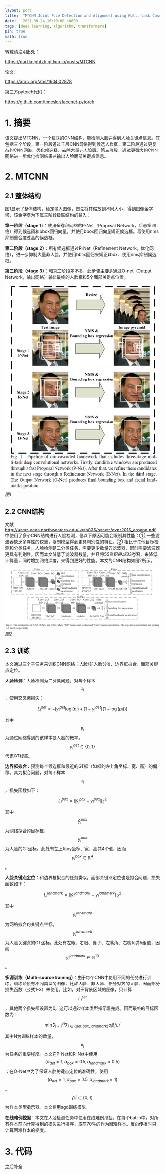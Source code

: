 ```yaml
---
layout: post
title:  "MTCNN Joint Face Detection and Alignment using Multi-task Cascaded Convolutional Networks(代码未添加)"
date:   2021-08-24 16:00:00 +0800
tags: [deep learning, algorithm, transformers]
pin: true
math: true
---
```


<style> h1 { border-bottom: none } </style>

转载请注明出处：

<https://darkknightzh.github.io/posts/MTCNN>

论文：

<https://arxiv.org/abs/1604.02878>

第三方pytorch代码：

<https://github.com/timesler/facenet-pytorch>

# 1. 摘要

该文提出MTCNN，一个级联的CNN结构，能检测人脸并得到人脸关键点信息。其包括三个阶段。第一阶段通过千层CNN网络得到候选人脸框。第二阶段通过更复杂的CNN网络，优化候选框，去除大量非人脸窗。第三阶段，通过更强大的CNN网络进一步优化检测结果并输出人脸面部关键点信息。

# 2. MTCNN

## 2.1 整体结构

图1显示了整体结构，给定输入图像，首先将其缩放到不同大小，得到图像金字塔，该金字塔为下属三阶段级联结构的输入：

**第一阶段（stage 1**）：使用全卷积网络的P-Net（Proposal Network，后悬窗网络）得到候选窗和bbox回归向量，并使用bbox回归向量矫正候选框。再使用nms抑制重合度过高的候选框。

**第二阶段（stage 2）**：所有候选框通过R-Net（Refinement Network，优化网络），进一步抑制大量非人脸，并使用bbox回归来矫正bbox、使用nms抑制候选框。

**第三阶段（stage 3）**：和第二阶段差不多，此步骤主要是通过O-net（Output Network，输出网络）输出最终的人脸框和5个面部关键点位置。

![1](/assets/post/2021-08-24-MTCNN/1mtcnn.png)
_图1_

## 2.2 CNN结构

文献<http://users.eecs.northwestern.edu/~xsh835/assets/cvpr2015_cascnn.pdf>中使用了多个CNN结构进行人脸检测，但以下原因可能会限制其性能：① 一些滤波器缺乏多样性的权重，限制模型得到更具判别性的特征。② 相比于其他目标检测和分类任务，人脸检测是二分类任务，需要更少数量的滤波器，同时需要滤波器更具有判别性。因而本文降低了滤波器数量，并且将5*5卷积换成3*3卷积，来降低计算量，同时增加网络深度，来得到更好的性能。本文的CNN结构如图2所示。

![2](/assets/post/2021-08-24-MTCNN/2cnn.png)
_图2_


## 2.3 训练

本文通过三个子任务来训练CNN网络：人脸/非人脸分类、边界框拟合、面部关键点定位。

**人脸检测**：人脸检测为二分类问题，对每个样本
$${ {x}_{i}}$$
，使用交叉熵损失：

$$L_{i}^{det}=-\left( y_{i}^{det}\log \left( { {p}_{i}} \right)+\left( 1-y_{i}^{det} \right)\left( 1-\log \left( { {p}_{i}} \right) \right) \right) \tag{1}$$

其中
$${ {p}_{i}}$$
为通过网络得到的该样本是人脸的概率。
$$y_{i}^{det}\in \left\{ 0,1 \right\}$$
代表GT标签。

**边界框拟合**：预测每个候选框和最近的GT框（如框的左上角坐标、宽、高）的偏移。其为拟合问题，对每个样本
$${ {x}_{i}}$$
，损失函数如下：

$$L_{i}^{box}=\left\| \hat{y}_{i}^{box}-y_{i}^{box} \right\|_{2}^{2} \tag{2}$$

其中
$$\hat{y}_{i}^{box}$$为网络拟合的目标框，
$$y_{i}^{box}$$为人脸的GT坐标。此处有左上角xy坐标、宽、高共4个值，因而
$$y_{i}^{box}\in { {\mathbb{R}}^{4}}$$
。

**人脸关键点定位**：和边界框拟合的任务类似，面部关键点定位也是拟合问题，损失函数如下：

$$L_{i}^{landmark}=\left\| \hat{y}_{i}^{landmark}-y_{i}^{landmark} \right\|_{2}^{2} \tag{3}$$

其中
$$\hat{y}_{i}^{landmark}$$
为网络拟合的关键点坐标，
$$y_{i}^{landmark}$$
为人脸关键点的GT坐标。此处有左眼、右眼、鼻子、左嘴角、右嘴角共5组值，因而
$$y_{i}^{landmark}\in { {\mathbb{R}}^{10}}$$
。

**多源训练（Multi-source training）**：由于每个CNN中使用不同的任务进行训练，训练阶段有不同类型的图像，比如人脸、非人脸、部分对齐的人脸，因而部分损失函数（公式1-3）未使用。比如，对于背景区域的图像，只计算
$$L_{i}^{det}$$
，其他两个损失都设置为0。这可以通过样本类型指示器完成。因而最终的目标函数为：

$$\min \sum\nolimits_{i=1}^{N}{\sum\nolimits_{j\in \left\{ det,box,landmark \right\}}{ { {\alpha }_{j}}\beta _{i}^{j}L_{i}^{j}}} \tag{4}$$

其中N为训练样本的数量，
$${ {\alpha }_{j}}$$
为任务的重要程度。本文在P-Net和R-Net中使用
$$\left( { {\alpha }_{det}}=1,{ {\alpha }_{box}}=0.5,{ {\alpha }_{landmark}}=0.5 \right)$$
；在O-Net中为了保证人脸关键点定位的准确性，使用
$$\left( { {\alpha }_{det}}=1,{ {\alpha }_{box}}=0.5,{ {\alpha }_{landmark}}=1 \right)$$
。
$$\beta _{i}^{j}\in \left\{ 0,1 \right\}$$
为样本类型指示器。本文使用sgd训练模型。

**在线难例挖掘**：本文在人脸检测任务中使用在线难例挖掘。在每个batch中，对所有样本前向计算得到的损失进行排序，取前70%的作为困难样本。反向传播时只计算困难样本的梯度。

# 3. 代码

之后补全

